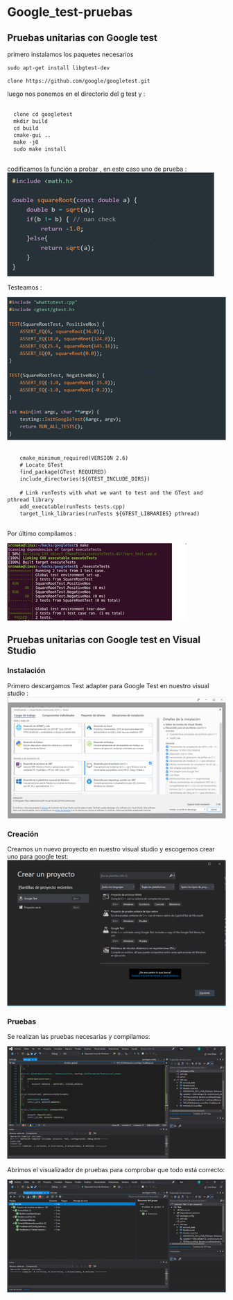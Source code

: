 # Google_test-pruebas
  ## Pruebas unitarias con Google test<br/>
  primero instalamos los paquetes necesarios 
  <pre><code>sudo apt-get install libgtest-dev </code></pre> 
  <pre><code>clone https://github.com/google/googletest.git </code></pre>  
  luego nos ponemos en el directorio del g test y :  
  <pre><code>
  clone cd googletest
  mkdir build 
  cd build
  cmake-gui ..
  make -j8 
  sudo make install  
  </code></pre>   
  
  codificamos la función a probar , en este caso uno de prueba :
  ![texto cualquiera por si no carga la imagen](https://github.com/JoseCcari/Google_test-pruebas/blob/main/Img/funcion.PNG) 
  
  Testeamos :
  
  ![texto cualquiera por si no carga la imagen](https://github.com/JoseCcari/Google_test-pruebas/blob/main/Img/pruebas.PNG) 
  
  <pre><code>
    cmake_minimum_required(VERSION 2.6)
    # Locate GTest
    find_package(GTest REQUIRED)
    include_directories(${GTEST_INCLUDE_DIRS})

    # Link runTests with what we want to test and the GTest and pthread library
    add_executable(runTests tests.cpp)
    target_link_libraries(runTests ${GTEST_LIBRARIES} pthread)
  </code></pre>  
  
  Por último compilamos :
  
  ![texto cualquiera por si no carga la imagen](https://github.com/JoseCcari/Google_test-pruebas/blob/main/Img/Prueba.PNG) 
  
  
  ## Pruebas unitarias con Google test en Visual Studio 
  
  ### Instalación
  Primero descargamos Test adapter para Google Test en nuestro visual studio :
  ![texto cualquiera por si no carga la imagen](https://github.com/JoseCcari/Google_test-pruebas/blob/main/Img/test1.PNG)
  ### Creación 
  Creamos un nuevo proyecto en nuestro visual studio y escogemos crear uno para google test:
  ![texto cualquiera por si no carga la imagen](https://github.com/JoseCcari/Google_test-pruebas/blob/main/Img/test2.PNG)  
  ### Pruebas 
  Se realizan las pruebas necesarias y compilamos: 
  
  ![texto cualquiera por si no carga la imagen](https://github.com/JoseCcari/Google_test-pruebas/blob/main/Img/test3.PNG)  
  
  Abrimos el visualizador de pruebas para comprobar que todo está correcto:  
  
  ![texto cualquiera por si no carga la imagen](https://github.com/JoseCcari/Google_test-pruebas/blob/main/Img/test4.PNG)  
 

  
